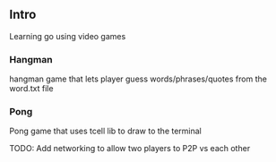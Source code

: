 ## Intro

Learning go using video games

### Hangman

hangman game that lets player guess words/phrases/quotes from the word.txt file

### Pong

Pong game that uses tcell lib to draw to the terminal

TODO: Add networking to allow two players to P2P vs each other
